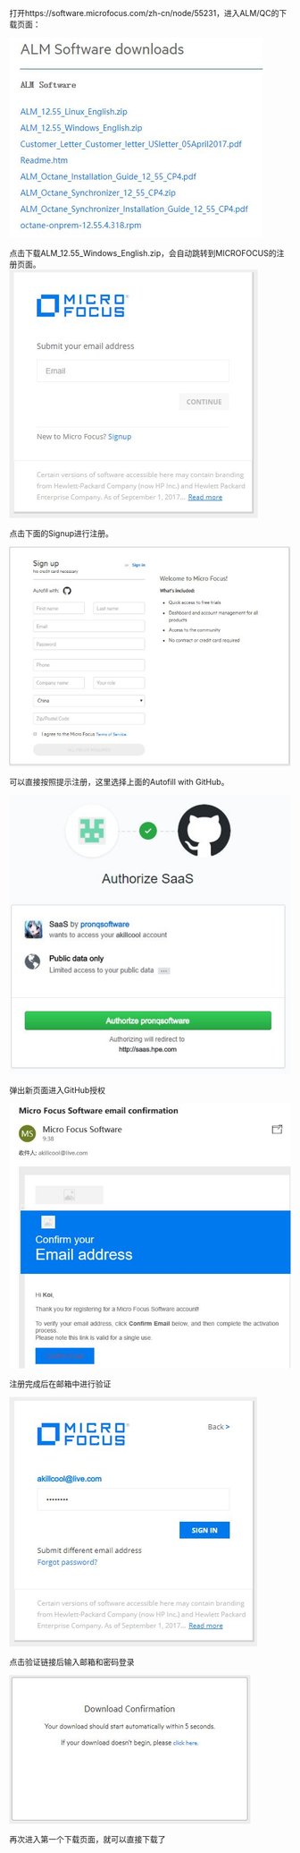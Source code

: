 打开https://software.microfocus.com/zh-cn/node/55231，进入ALM/QC的下载页面：

![](下载页面.JPG)

点击下载ALM_12.55_Windows_English.zip，会自动跳转到MICROFOCUS的注册页面。
![](注册页面.JPG)

点击下面的Signup进行注册。

![](注册表单页面.JPG)

可以直接按照提示注册，这里选择上面的Autofill with GitHub。

![](GitHub授权页面.JPG)

弹出新页面进入GitHub授权

![](验证邮件.JPG)

注册完成后在邮箱中进行验证

![](注册后的登录页面.JPG)

点击验证链接后输入邮箱和密码登录

![](下载页面2.JPG)

再次进入第一个下载页面，就可以直接下载了